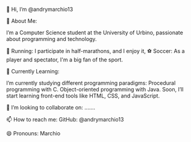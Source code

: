 👋 Hi, I’m @andrymarchio13

👀 About Me:

I’m a Computer Science student at the University of Urbino, passionate about programming and technology.

🏃 Running: I participate in half-marathons, and I enjoy it, 
⚽ Soccer: As a player and spectator, I'm a big fan of the sport.

🌱 Currently Learning:

I’m currently studying different programming paradigms:
  Procedural programming with C.
  Object-oriented programming with Java.
  Soon, I’ll start learning front-end tools like HTML, CSS, and JavaScript.

💞️ I’m looking to collaborate on: .......
  
📫 How to reach me: GitHub: @andrymarchio13

😄 Pronouns: Marchio
  
<!---
andrymarchio13/andrymarchio13 is a ✨ special ✨ repository because its `README.md` (this file) appears on your GitHub profile.
You can click the Preview link to take a look at your changes.
--->
